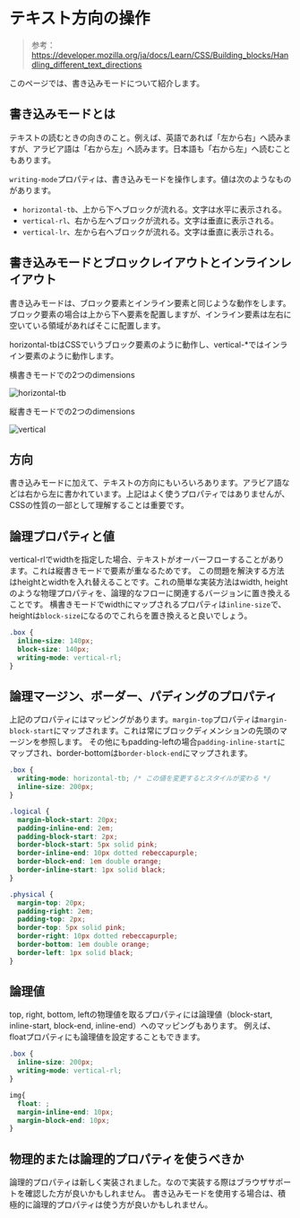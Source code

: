 # テキスト方向の操作

> 参考：https://developer.mozilla.org/ja/docs/Learn/CSS/Building_blocks/Handling_different_text_directions

このページでは、書き込みモードについて紹介します。

## 書き込みモードとは

テキストの読むときの向きのこと。例えば、英語であれば「左から右」へ読みますが、アラビア語は「右から左」へ読みます。日本語も「右から左」へ読むこともあります。

`writing-mode`プロパティは、書き込みモードを操作します。値は次のようなものがあります。

- `horizontal-tb`、上から下へブロックが流れる。文字は水平に表示される。
- `vertical-rl`、右から左へブロックが流れる。文字は垂直に表示される。
- `vertical-lr`、左から右へブロックが流れる。文字は垂直に表示される。

## 書き込みモードとブロックレイアウトとインラインレイアウト

書き込みモードは、ブロック要素とインライン要素と同じような動作をします。ブロック要素の場合は上から下へ要素を配置しますが、インライン要素は左右に空いている領域があればそこに配置します。

horizontal-tbはCSSでいうブロック要素のように動作し、vertical-*ではインライン要素のように動作します。

横書きモードでの2つのdimensions

![horizontal-tb](https://mdn.mozillademos.org/files/16574/horizontal-tb.png)

縦書きモードでの2つのdimensions

![vertical](https://mdn.mozillademos.org/files/16575/vertical.png)

## 方向

書き込みモードに加えて、テキストの方向にもいろいろあります。アラビア語などは右から左に書かれています。上記はよく使うプロパティではありませんが、CSSの性質の一部として理解することは重要です。

## 論理プロパティと値

vertical-rlでwidthを指定した場合、テキストがオーバーフローすることがあります。これは縦書きモードで要素が重なるためです。
この問題を解決する方法はheightとwidthを入れ替えることです。これの簡単な実装方法はwidth, heightのような物理プロパティを、論理的なフローに関連するバージョンに置き換えることです。
横書きモードでwidthにマップされるプロパティは`inline-size`で、heightは`block-size`になるのでこれらを置き換えると良いでしょう。

```css
.box {
  inline-size: 140px;
  block-size: 140px;
  writing-mode: vertical-rl;
}
```

## 論理マージン、ボーダー、パディングのプロパティ

上記のプロパティにはマッピングがあります。`margin-top`プロパティは`margin-block-start`にマップされます。これは常にブロックディメンションの先頭のマージンを参照します。
その他にもpadding-leftの場合`padding-inline-start`にマップされ、border-bottomは`border-block-end`にマップされます。

```css
.box {
  writing-mode: horizontal-tb; /* この値を変更するとスタイルが変わる */
  inline-size: 200px;
}

.logical {
  margin-block-start: 20px;
  padding-inline-end: 2em;
  padding-block-start: 2px;
  border-block-start: 5px solid pink;
  border-inline-end: 10px dotted rebeccapurple;
  border-block-end: 1em double orange;
  border-inline-start: 1px solid black;
}

.physical {
  margin-top: 20px;
  padding-right: 2em;
  padding-top: 2px;
  border-top: 5px solid pink;
  border-right: 10px dotted rebeccapurple;
  border-bottom: 1em double orange;
  border-left: 1px solid black;
}
```

## 論理値

top, right, bottom, leftの物理値を取るプロパティには論理値（block-start, inline-start, block-end, inline-end）へのマッピングもあります。
例えば、floatプロパティにも論理値を設定することもできます。

```css
.box {
  inline-size: 200px;
  writing-mode: vertical-rl;
}

img{
  float: ;
  margin-inline-end: 10px;
  margin-block-end: 10px;
}
```

## 物理的または論理的プロパティを使うべきか

論理的プロパティは新しく実装されました。なので実装する際はブラウザサポートを確認した方が良いかもしれません。
書き込みモードを使用する場合は、積極的に論理的プロパティは使う方が良いかもしれません。
